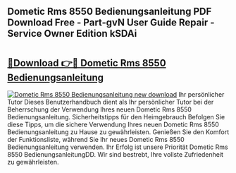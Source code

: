 ## Dometic Rms 8550 Bedienungsanleitung PDF Download Free - Part-gvN User Guide Repair - Service Owner Edition kSDAi

# <h2><a href="http://df5iw97.blite.top/?on=Dometic+Rms+8550+Bedienungsanleitung">🔗Download 👉🔴 Dometic Rms 8550 Bedienungsanleitung</a></h2>

[![Dometic Rms 8550 Bedienungsanleitung new download](https://i.imgur.com/lujVjoI.png)](http://df5iw97.blite.top/?on=Dometic+Rms+8550+Bedienungsanleitung)
Ihr persönlicher Tutor Dieses Benutzerhandbuch dient als Ihr persönlicher Tutor bei der Beherrschung der Verwendung Ihres neuen Dometic Rms 8550 Bedienungsanleitung. Sicherheitstipps für den Heimgebrauch Befolgen Sie diese Tipps, um die sichere Verwendung Ihres neuen Dometic Rms 8550 Bedienungsanleitung zu Hause zu gewährleisten. Genießen Sie den Komfort der Funktionsliste, während Sie Ihr neues Dometic Rms 8550 Bedienungsanleitung verwenden. Ihr Erfolg ist unsere Priorität Dometic Rms 8550 BedienungsanleitungDD. Wir sind bestrebt, Ihre vollste Zufriedenheit zu gewährleisten.
